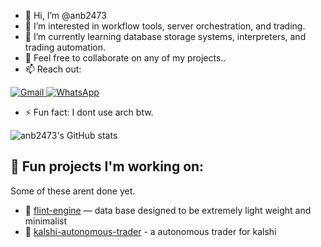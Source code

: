 - 👋 Hi, I’m @anb2473
- 👀 I’m interested in workflow tools, server orchestration, and trading.
- 🌱 I’m currently learning database storage systems, interpreters, and trading automation.
- 💞️ Feel free to collaborate on any of my projects..
- 📫 Reach out:

<p align="left">
  <a href="mailto:austinnabilblass@gmail.com" target="_blank">
    <img alt="Gmail" src="https://img.shields.io/badge/Gmail-D14836?style=for-the-badge&logo=gmail&logoColor=white" />
  </a>
  <a href="https://wa.me/12024001681" target="_blank">
    <img alt="WhatsApp" src="https://img.shields.io/badge/WhatsApp-25D366?style=for-the-badge&logo=whatsapp&logoColor=white" />
  </a>
</p>

- ⚡ Fun fact: I dont use arch btw.

![anb2473's GitHub stats](https://github-readme-stats.vercel.app/api?username=anb2473&show_icons=true&hide_title=true&hide_rank=true&hide=prs&theme=default)

## 🧩 Fun projects I'm working on:

Some of these arent done yet.

- 🧠 [flint-engine](https://github.com/anb2473/flint-engine) — data base designed to be extremely light weight and minimalist
- 🤖 [kalshi-autonomous-trader](https://github.com/anb2473/kalshi-autonomous-trader) - a autonomous trader for kalshi